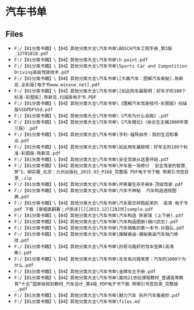 # 汽车书单

## Files

- `F:/【01分类书籍】\【04】其他分类大全\汽车书单\BOSCH汽车工程手册_第3版_12701818.pdf`
- `F:/【01分类书籍】\【04】其他分类大全\汽车书单\h-point.pdf`
- `F:/【01分类书籍】\【04】其他分类大全\汽车书单\Sports Car and Competition Driving高级驾驶技术.pdf`
- `F:/【01分类书籍】\【04】其他分类大全\汽车书单\[大画汽车：图解汽车奥秘].陈新亚.全彩版[电子书www.minxue.net].pdf`
- `F:/【01分类书籍】\【04】其他分类大全\汽车书单\[如此购车最聪明：好车子的100个标准·彩图版].陈新亚.扫描版电子书.PDF`
- `F:/【01分类书籍】\【04】其他分类大全\汽车书单\《图解汽车驾驶技巧·彩图版》扫描版%5bPDF%5d.pdf`
- `F:/【01分类书籍】\【04】其他分类大全\汽车书单\《汽车为什么会跑》.pdf`
- `F:/【01分类书籍】\【04】其他分类大全\汽车书单\《汽车理论》（余志生主编2000年第三版）.pdf`
- `F:/【01分类书籍】\【04】其他分类大全\汽车书单\亨利·福特自传：我的生活和事业.pdf`
- `F:/【01分类书籍】\【04】其他分类大全\汽车书单\如此用车最聪明：好车主的100个标准·彩图版-陈新亚.pdf`
- `F:/【01分类书籍】\【04】其他分类大全\汽车书单\安全驾驶从这里开始.pdf`
- `F:/【01分类书籍】\【04】其他分类大全\汽车书单\开车是一场修行  安全驾驶的智慧_梦飞，柳实著_北京：九州出版社_2015.03_P168_完整版 PDF电子书下载 带索引书签目录_.zip`
- `F:/【01分类书籍】\【04】其他分类大全\汽车书单\怀斯曼生存手册Ⅲ-顶级驾驶.pdf`
- `F:/【01分类书籍】\【04】其他分类大全\汽车书单\汽车不神秘  汽车构造透视图典.pdf`
- `F:/【01分类书籍】\【04】其他分类大全\汽车书单\汽车是怎样跑起来的  高清 电子书 pdf 下载 [御堀直嗣著；卢扬译][][2013.12][282页]sample.pdf`
- `F:/【01分类书籍】\【04】其他分类大全\汽车书单\汽车构造 陈家瑞 (上下册).pdf`
- `F:/【01分类书籍】\【04】其他分类大全\汽车书单\汽车构造图册(细川武志).pdf`
- `F:/【01分类书籍】\【04】其他分类大全\汽车书单\汽车销售的第一本书-孙路弘.pdf`
- `F:/【01分类书籍】\【04】其他分类大全\汽车书单\画解奥迪-揭秘奥迪汽车独门绝技.pdf`
- `F:/【01分类书籍】\【04】其他分类大全\汽车书单\的哥马路虾的驾车宝典(高清晰).pdf`
- `F:/【01分类书籍】\【04】其他分类大全\汽车书单\车友有问我来答：汽车的1000个为什么.pdf`
- `F:/【01分类书籍】\【04】其他分类大全\汽车书单\金牌车主手册.pdf`
- `F:/【01分类书籍】\【04】其他分类大全\汽车书单\面向21世纪课程教材_普通高等教育“十五”国家级规划教材_汽车设计_第4版_PDF电子书下载 带索引书签目录_完整版_.pdf`
- `F:/【01分类书籍】\【04】其他分类大全\汽车书单\魅力汽车 拆开汽车看奥妙.pdf`
- `F:/【01分类书籍】\【04】其他分类大全\汽车书单\files.md`
